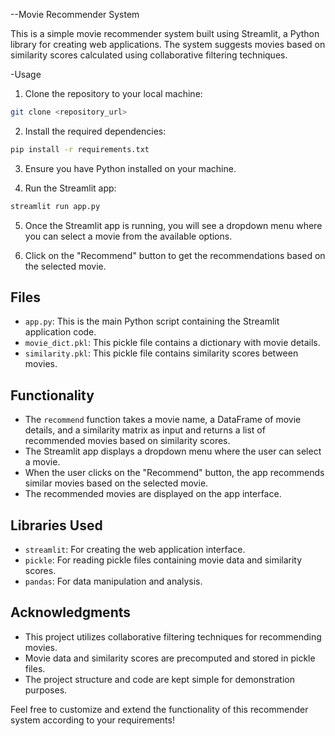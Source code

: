 --Movie Recommender System

This is a simple movie recommender system built using Streamlit, a Python library for creating web applications. The system suggests movies based on similarity scores calculated using collaborative filtering techniques.

-Usage

1. Clone the repository to your local machine:

```bash
git clone <repository_url>
```

2. Install the required dependencies:

```bash
pip install -r requirements.txt
```

3. Ensure you have Python installed on your machine.

4. Run the Streamlit app:

```bash
streamlit run app.py
```

5. Once the Streamlit app is running, you will see a dropdown menu where you can select a movie from the available options.

6. Click on the "Recommend" button to get the recommendations based on the selected movie.

## Files

- `app.py`: This is the main Python script containing the Streamlit application code.
- `movie_dict.pkl`: This pickle file contains a dictionary with movie details.
- `similarity.pkl`: This pickle file contains similarity scores between movies.

## Functionality

- The `recommend` function takes a movie name, a DataFrame of movie details, and a similarity matrix as input and returns a list of recommended movies based on similarity scores.
- The Streamlit app displays a dropdown menu where the user can select a movie.
- When the user clicks on the "Recommend" button, the app recommends similar movies based on the selected movie.
- The recommended movies are displayed on the app interface.

## Libraries Used

- `streamlit`: For creating the web application interface.
- `pickle`: For reading pickle files containing movie data and similarity scores.
- `pandas`: For data manipulation and analysis.

## Acknowledgments

- This project utilizes collaborative filtering techniques for recommending movies.
- Movie data and similarity scores are precomputed and stored in pickle files.
- The project structure and code are kept simple for demonstration purposes.

Feel free to customize and extend the functionality of this recommender system according to your requirements!
